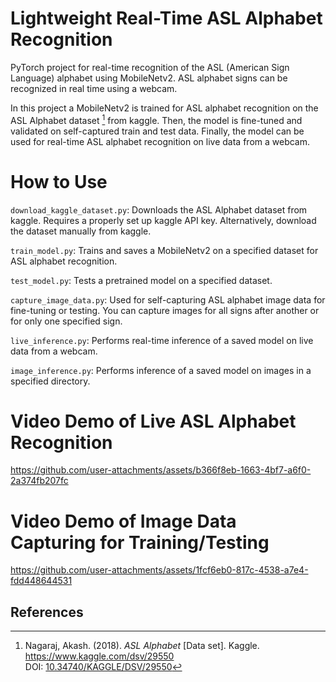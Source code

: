 # Lightweight Real-Time ASL Alphabet Recognition
PyTorch project for real-time recognition of the ASL (American Sign Language) alphabet using MobileNetv2. ASL alphabet signs can be recognized in real time using a webcam.

In this project a MobileNetv2 is trained for ASL alphabet recognition on the ASL Alphabet dataset [^1] from kaggle. Then, the model is fine-tuned and validated on self-captured train and test data. Finally, the model can be used for real-time ASL alphabet recognition on live data from a webcam.

# How to Use
`download_kaggle_dataset.py`: Downloads the ASL Alphabet dataset from kaggle. Requires a properly set up kaggle API key. Alternatively, download the dataset manually from kaggle.

`train_model.py`: Trains and saves a MobileNetv2 on a specified dataset for ASL alphabet recognition.

`test_model.py`: Tests a pretrained model on a specified dataset.

`capture_image_data.py`: Used for self-capturing ASL alphabet image data for fine-tuning or testing. You can capture images for all signs after another or for only one specified sign.

`live_inference.py`: Performs real-time inference of a saved model on live data from a webcam.

`image_inference.py`: Performs inference of a saved model on images in a specified directory.

# Video Demo of Live ASL Alphabet Recognition
https://github.com/user-attachments/assets/b366f8eb-1663-4bf7-a6f0-2a374fb207fc

# Video Demo of Image Data Capturing for Training/Testing
https://github.com/user-attachments/assets/1fcf6eb0-817c-4538-a7e4-fdd448644531

## References
[^1]: Nagaraj, Akash. (2018). *ASL Alphabet* [Data set]. Kaggle. https://www.kaggle.com/dsv/29550  
DOI: [10.34740/KAGGLE/DSV/29550](https://doi.org/10.34740/KAGGLE/DSV/29550)




